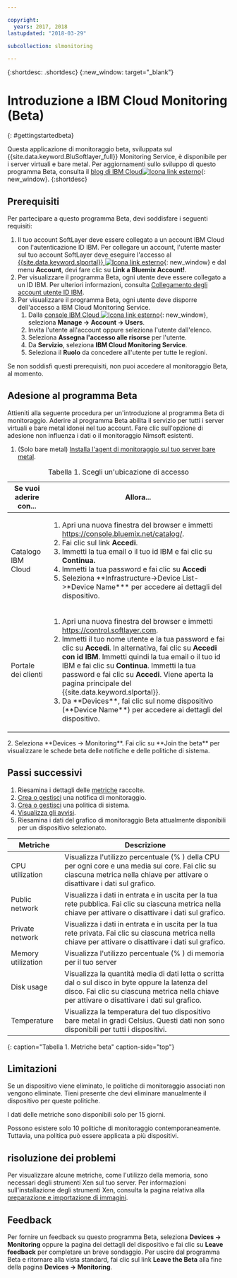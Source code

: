 ```yaml
---

copyright:
  years: 2017, 2018
lastupdated: "2018-03-29"

subcollection: slmonitoring

---
```


{:shortdesc: .shortdesc}
{:new_window: target="_blank"}
# Introduzione a IBM Cloud Monitoring (Beta)
{: #gettingstartedbeta}

Questa applicazione di monitoraggio beta, sviluppata sul {{site.data.keyword.BluSoftlayer_full}} Monitoring Service, è disponibile per i server virtuali e bare metal. Per aggiornamenti sullo sviluppo di questo programma Beta, consulta il [blog di IBM Cloud![Icona link esterno](../../icons/launch-glyph.svg "Icona link esterno")](https://www.ibm.com/blogs/bluemix/2017/12/beta-release-new-vsi-monitoring-tool-ibm-cloud/){: new_window}.
{:shortdesc}

## Prerequisiti

Per partecipare a questo programma Beta, devi soddisfare i seguenti requisiti:
1. Il tuo account SoftLayer deve essere collegato a un account IBM Cloud con l'autenticazione ID IBM. Per collegare un account, l'utente master sul tuo account SoftLayer deve eseguire l'accesso al [{{site.data.keyword.slportal}} ![Icona link esterno](../../icons/launch-glyph.svg "Icona link esterno")](https://control.softlayer.com){: new_window} e dal menu **Account**, devi fare clic su **Link a Bluemix Account!**.
2. Per visualizzare il programma Beta, ogni utente deve essere collegato a un ID IBM. Per ulteriori informazioni, consulta [Collegamento degli account utente ID IBM](/docs/account?topic=account-unifyingaccounts#link_customer_accounts).
3. Per visualizzare il programma Beta, ogni utente deve disporre dell'accesso a IBM Cloud Monitoring Service.
   1. Dalla [console IBM Cloud ![Icona link esterno](../../icons/launch-glyph.svg "Icona link esterno")](https://console.bluemix.net){: new_window}, seleziona **Manage -> Account -> Users**.
   2. Invita l'utente all'account oppure seleziona l'utente dall'elenco.
   3. Seleziona **Assegna l'accesso alle risorse** per l'utente.
   4. Da **Servizio**, seleziona **IBM Cloud Monitoring Service**.
   5. Seleziona il **Ruolo** da concedere all'utente per tutte le regioni.

Se non soddisfi questi prerequisiti, non puoi accedere al monitoraggio Beta, al momento.


## Adesione al programma Beta

Attieniti alla seguente procedura per un'introduzione al programma Beta di monitoraggio. Aderire al programma Beta abilita il servizio per tutti i server virtuali e bare metal idonei nel tuo account. Fare clic sull'opzione di adesione non influenza i dati o il monitoraggio Nimsoft esistenti.
1. (Solo bare metal) [Installa l'agent di monitoraggio sul tuo server bare metal](/docs/infrastructure/SLmonitoring?topic=slmonitoring-installing-ibm-cloud-monitoring-service-for-iaas-bare-metal-agent-beta-).
<table>
   <CAPTION>Tabella 1. Scegli un'ubicazione di accesso</CAPTION>
   <THEAD>
   <TR>
   <th>Se vuoi aderire con...</th>
   <th>Allora...</th>
   </TR>
   </THEAD>
   <TBODY>
   <tr>
   <td>Catalogo IBM Cloud</td>
   <td>
   <ol>
   <li>Apri una nuova finestra del browser e immetti <a href="https://console.bluemix.net/catalog/">https://console.bluemix.net/catalog/</a>.</li>
   <li>Fai clic sul link <b>Accedi</b>. </li>
   <li>Immetti la tua email o il tuo id IBM e fai clic su <b>Continua.</b></li>
   <li>Immetti la tua password e fai clic su <b>Accedi</b></li>
   <li>Seleziona **Infrastructure->Device List->*Device Name*** per accedere ai dettagli del dispositivo.</li>
   </ol>
   </td>
   </tr>
   <tr>
   <td>Portale dei clienti</td>
   <td>
   <ol>
   <li>Apri una nuova finestra del browser e immetti <a href="https://control.softlayer.com">https://control.softlayer.com</a>.</li>
   <li>Immetti il tuo nome utente e la tua password e fai clic su <b>Accedi</b>. In alternativa, fai clic su <b>Accedi con id IBM</b>. Immetti quindi la tua email o il tuo id IBM e fai clic su <b>Continua</b>. Immetti la tua password e fai clic su <b>Accedi</b>. Viene aperta la pagina principale del {{site.data.keyword.slportal}}.</li>
     <li>Da **Devices**, fai clic sul nome dispositivo (**Device Name**) per accedere ai dettagli del dispositivo.</li>
   </ol>
   </td>
   </tr>
   </TBODY>
  </table>
2. Seleziona **Devices -> Monitoring**. Fai clic su **Join the beta** per visualizzare le schede beta delle notifiche e delle politiche di sistema.

## Passi successivi
1. Riesamina i dettagli delle [metriche](/docs/infrastructure/SLmonitoring?topic=slmonitoring-metrics-collected-beta-) raccolte.
2. [Crea o gestisci](/docs/infrastructure/SLmonitoring?topic=slmonitoring-creating-and-managing-monitor-notifications-beta-) una notifica di monitoraggio.
3. [Crea o gestisci](/docs/infrastructure/SLmonitoring?topic=slmonitoring-creating-and-managing-system-policies-beta-) una politica di sistema.
4. [Visualizza gli avvisi](/docs/infrastructure/SLmonitoring?topic=slmonitoring-viewing-monitoring-alerts-beta-).
5. Riesamina i dati del grafico di monitoraggio Beta attualmente disponibili per un dispositivo selezionato.

|              Metriche                                      |  Descrizione                                        |
| --------------------------------------------------------- | --------------------------------------------------- |
|CPU utilization                                            |   Visualizza l'utilizzo percentuale (% ) della CPU per ogni core e una media sui core. Fai clic su ciascuna metrica nella chiave per attivare o disattivare i dati sul grafico.
|Public network                                             |   Visualizza i dati in entrata e in uscita per la tua rete pubblica. Fai clic su ciascuna metrica nella chiave per attivare o disattivare i dati sul grafico.       |
|Private network                                            |   Visualizza i dati in entrata e in uscita per la tua rete privata. Fai clic su ciascuna metrica nella chiave per attivare o disattivare i dati sul grafico.           |
|Memory utilization    | Visualizza l'utilizzo percentuale (% ) di memoria per il tuo server     |
|Disk usage    | Visualizza la quantità media di dati letta o scritta dal o sul disco in byte oppure la latenza del disco. Fai clic su ciascuna metrica nella chiave per attivare o disattivare i dati sul grafico.    |
|Temperature                                                 |Visualizza la temperatura del tuo dispositivo bare metal in gradi Celsius. Questi dati non sono disponibili per tutti i dispositivi.
{: caption="Tabella 1. Metriche beta" caption-side="top"}   

## Limitazioni
Se un dispositivo viene eliminato, le politiche di monitoraggio associati non vengono eliminate. Tieni presente che devi eliminare manualmente il dispositivo per queste politiche.

I dati delle metriche sono disponibili solo per 15 giorni.

Possono esistere solo 10 politiche di monitoraggio contemporaneamente. Tuttavia, una politica può essere applicata a più dispositivi.

## risoluzione dei problemi
Per visualizzare alcune metriche, come l'utilizzo della memoria, sono necessari degli strumenti Xen sul tuo server. Per informazioni sull'installazione degli strumenti Xen, consulta la pagina relativa alla [preparazione e importazione di immagini](/docs/infrastructure/image-templates?topic=image-templates-preparing-and-importing-images#preparing-and-importing-images).

## Feedback
Per fornire un feedback su questo programma Beta, seleziona **Devices -> Monitoring** oppure la pagina dei dettagli del dispositivo e fai clic su **Leave feedback** per completare un breve sondaggio. Per uscire dal programma Beta e ritornare alla vista standard, fai clic sul link **Leave the Beta** alla fine della pagina **Devices -> Monitoring**.
